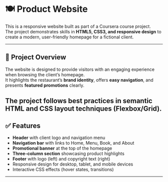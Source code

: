 # 🍽️ Product Website

This is a responsive website built as part of a Coursera course project.  
The project demonstrates skills in **HTML5, CSS3, and responsive design** to create a modern, user-friendly homepage for a fictional client.  

---

## 📖 Project Overview

The website is designed to provide visitors with an engaging experience when browsing the client’s homepage.  
It highlights the restaurant’s **brand identity**, offers **easy navigation**, and presents **featured promotions** clearly.  

The project follows **best practices in semantic HTML and CSS layout techniques** (Flexbox/Grid).  
---

## ✅ Features

- **Header** with client logo and navigation menu  
- **Navigation bar** with links to Home, Menu, Book, and About  
- **Promotional banner** at the top of the homepage  
- **Three-column section** showcasing product highlights 
- **Footer** with logo (left) and copyright text (right)  
- Responsive design for desktop, tablet, and mobile devices  
- Interactive CSS effects (hover states, transitions)  

---
